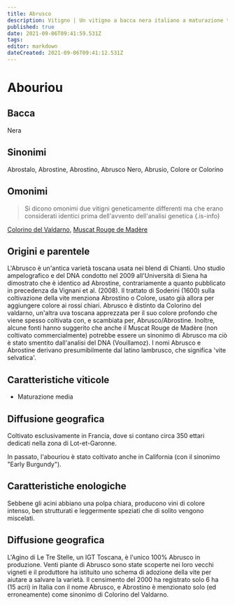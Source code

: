 ```yaml
---
title: Abrusco
description: Vitigno | Un vitigno a bacca nera italiano a maturazione tardiva poco conosciuto e in pericolo di estinzione, dal grande potere colorante.
published: true
date: 2021-09-06T09:41:59.531Z
tags: 
editor: markdown
dateCreated: 2021-09-06T09:41:12.531Z
---
```


# Abouriou

## Bacca
Nera
## Sinonimi
Abrostalo, Abrostine, Abrostino, Abrusco Nero, Abrusio, Colore or Colorino

## Omonimi
> Si dicono omonimi due vitigni geneticamente differenti ma che erano considerati identici prima dell'avvento dell'analisi genetica
{.is-info}

[Colorino del Valdarno](/vitigni/bacca-nera/colorino-del-valdarno), [Muscat Rouge de Madère](/vitigni/bacca-nera/muscat-rouge-de-madere)

## Origini e parentele

L'Abrusco è un'antica varietà toscana usata nei blend di Chianti. Uno studio ampelografico e del DNA condotto nel 2009 all'Università di Siena ha dimostrato che è identico ad Abrostine, contrariamente a quanto pubblicato in precedenza da Vignani et al. (2008). Il trattato di Soderini (1600) sulla coltivazione della vite menziona Abrostino o Colore, usato già allora per aggiungere colore ai rossi chiari. Abrusco è distinto da Colorino del valdarno, un'altra uva toscana apprezzata per il suo colore profondo che viene spesso coltivata con, e scambiata per, Abrusco/Abrostine. Inoltre, alcune fonti hanno suggerito che anche il Muscat Rouge de Madère (non coltivato commercialmente) potrebbe essere un sinonimo di Abrusco ma ciò è stato smentito dall'analisi del DNA (Vouillamoz). I nomi Abrusco e Abrostine derivano presumibilmente dal latino lambrusco, che significa 'vite selvatica'.

## Caratteristiche viticole
- Maturazione media

## Diffusione geografica
Coltivato esclusivamente in Francia, dove si contano circa 350 ettari dedicati nella zona di Lot-et-Garonne. 

In passato, l'abouriou è stato coltivato anche in California (con il sinonimo "Early Burgundy").

## Caratteristiche enologiche
Sebbene gli acini abbiano una polpa chiara, producono vini di colore intenso, ben strutturati e leggermente speziati che di solito vengono miscelati.

## Diffusione geografica
L'Agino di Le Tre Stelle, un IGT Toscana, è l'unico 100% Abrusco in produzione. Venti piante di Abrusco sono state scoperte nei loro vecchi vigneti e il produttore ha istituito uno schema di adozione della vite per aiutare a salvare la varietà. Il censimento del 2000 ha registrato solo 6 ha (15 acri) in Italia con il nome Abrusco, e Abrostino è menzionato solo (ed erroneamente) come sinonimo di Colorino del Valdarno.